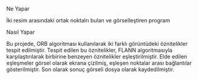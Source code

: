 Ne Yapar

İki resim arasındaki ortak noktalrı bulan ve görselleştiren program

Nasıl Yapar

Bu projede, ORB algoritması kullanılarak iki farklı görüntüdeki öznitelikler tespit edilmiştir.
Tespit edilen bu öznitelikler, FLANN algoritmasıyla karşılaştırılarak birbirine benzeyen öznitelikler eşleştirilmiştir.
Elde edilen eşleşmeler görsel olarak ekrana çizilmiş, eşleşen noktalar arası bağlantılar gösterilmiştir. Son olarak sonuç görseli dosya olarak kaydedilmiştir.

